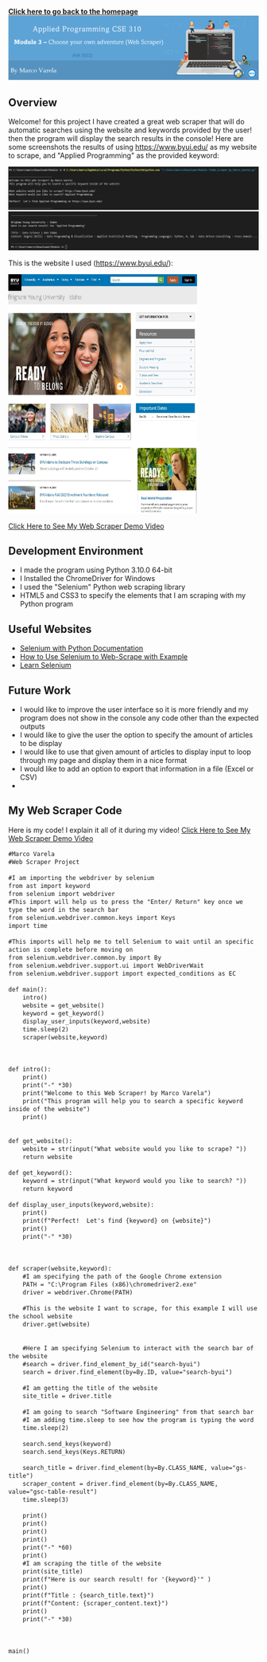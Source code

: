 **[Click here to go back to the homepage](https://github.com/MarcoAntonioVarela/310_fall_2022)**
![Banner Module 3](../Images/Module3_Banner.png) 
## Overview
Welcome! for this project I have created a great web scraper that will do automatic searches using the website and keywords provided by the user! then the program will display the search results in the console! 
Here are some screenshots the results of using https://www.byui.edu/ as my website to scrape, and "Applied Programming" as the provided keyword:


<img src="../Images/page4.jpg"  />
<img src="../Images/page5.jpg"  />

This is the website I used (https://www.byui.edu/):

<img src="../Images/page.jpg"  width="380" height="480"/>

[Click Here to See My Web Scraper Demo Video](https://youtu.be/H0vPOC9E1Ws)


## Development Environment

* I made the program using Python 3.10.0 64-bit
* I Installed the ChromeDriver for Windows 
* I used the "Selenium" Python web scraping library
* HTML5 and CSS3 to specify the elements that I am scraping with my Python program

## Useful Websites

* [Selenium with Python Documentation]([https://firebase.google.com/docs/firestore/quickstart](https://selenium-python.readthedocs.io/))
* [How to Use Selenium to Web-Scrape with Example]([https://www.youtube.com/watch?v=9zdvmgGsww0&list=PL4cUxeGkcC9jERUGvbudErNCeSZHWUVlb](https://towardsdatascience.com/how-to-use-selenium-to-web-scrape-with-example-80f9b23a843a))
* [Learn Selenium]([https://firebase.google.com/docs/firestore](https://saucelabs.com/platform/automation-tools/selenium?utm_source=adwords&utm_term=selenium%20automation&utm_medium=ppc&utm_campaign=&ad_id=587061692815&mt=e&src=g&ad_grp=142693717428&kw=selenium%20automation&campaign_id=16498595655&tgt=kwd-2087968505&gclid=Cj0KCQjwteOaBhDuARIsADBqRejVlv3OKdR37Df36iCcL1xK4Vj_Q8gHq8KFyFKzJZOvaLv6uhgc2tUaAnsXEALw_wcB))


## Future Work

* I would like to improve the user interface so it is more friendly and my program does not show in the console any code other than the expected outputs
* I would like to give the user the option to specify the amount of articles to be display
* I would like to use that given amount of articles to display input to loop through my page and display them in a nice format
* I would like to add an option to export that information in a file (Excel or CSV)
* 
## My Web Scraper Code 
Here is my code! I explain it all of it during my video! [Click Here to See My Web Scraper Demo Video](https://youtu.be/H0vPOC9E1Ws)

```
#Marco Varela
#Web Scraper Project

#I am importing the webdriver by selenium
from ast import keyword
from selenium import webdriver
#This import will help us to press the "Enter/ Return" key once we type the word in the search bar
from selenium.webdriver.common.keys import Keys
import time

#This imports will help me to tell Selenium to wait until an specific action is complete before moving on
from selenium.webdriver.common.by import By
from selenium.webdriver.support.ui import WebDriverWait
from selenium.webdriver.support import expected_conditions as EC

def main():
    intro()
    website = get_website()
    keyword = get_keyword()
    display_user_inputs(keyword,website)
    time.sleep(2)    
    scraper(website,keyword)
    


def intro():
    print()
    print("-" *30)
    print("Welcome to this Web Scraper! by Marco Varela")
    print("This program will help you to search a specific keyword inside of the website")
    print()
    

def get_website():
    website = str(input("What website would you like to scrape? "))
    return website
    
def get_keyword():
    keyword = str(input("What keyword would you like to search? "))
    return keyword

def display_user_inputs(keyword,website):
    print()
    print(f"Perfect!  Let's find {keyword} on {website}")
    print()
    print("-" *30)



def scraper(website,keyword):
    #I am specifying the path of the Google Chrome extension
    PATH = "C:\Program Files (x86)\chromedriver2.exe"
    driver = webdriver.Chrome(PATH)

    #This is the website I want to scrape, for this example I will use the school website
    driver.get(website)
    

    #Here I am specifying Selenium to interact with the search bar of the website
    #search = driver.find_element_by_id("search-byui")
    search = driver.find_element(by=By.ID, value="search-byui")

    #I am getting the title of the website
    site_title = driver.title

    #I am going to search "Software Engineering" from that search bar
    #I am adding time.sleep to see how the program is typing the word
    time.sleep(2)

    search.send_keys(keyword)
    search.send_keys(Keys.RETURN)

    search_title = driver.find_element(by=By.CLASS_NAME, value="gs-title")
    scraper_content = driver.find_element(by=By.CLASS_NAME, value="gsc-table-result")
    time.sleep(3)
    
    print()
    print()
    print()
    print()
    print("-" *60)
    print()
    #I am scraping the title of the website
    print(site_title)
    print(f"Here is our search result! for '{keyword}'" )
    print()
    print(f"Title : {search_title.text}")
    print(f"Content: {scraper_content.text}")
    print()
    print("-" *30)



main()
```

